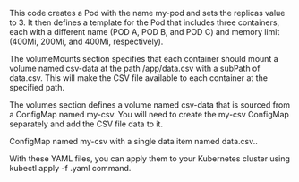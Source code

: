 This code creates a Pod with the name my-pod and sets the replicas value to 3. 
It then defines a template for the Pod that includes three containers, each with a different name (POD A, POD B, and POD C) 
and memory limit (400Mi, 200Mi, and 400Mi, respectively).

The volumeMounts section specifies that each container should mount a volume named 
csv-data at the path /app/data.csv with a subPath of data.csv. This will make the CSV file available 
to each container at the specified path.

The volumes section defines a volume named csv-data that is sourced from a ConfigMap named my-csv. 
You will need to create the my-csv ConfigMap separately and add the CSV file data to it.

ConfigMap named my-csv with a single data item named data.csv..

With these YAML files, you can apply them to your Kubernetes cluster using kubectl apply -f <filename>.yaml command.

